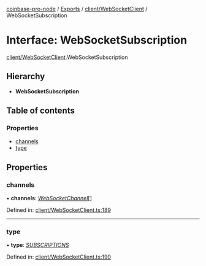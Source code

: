 [coinbase-pro-node](../README.md) / [Exports](../modules.md) / [client/WebSocketClient](../modules/client_websocketclient.md) / WebSocketSubscription

# Interface: WebSocketSubscription

[client/WebSocketClient](../modules/client_websocketclient.md).WebSocketSubscription

## Hierarchy

- **WebSocketSubscription**

## Table of contents

### Properties

- [channels](client_websocketclient.websocketsubscription.md#channels)
- [type](client_websocketclient.websocketsubscription.md#type)

## Properties

### channels

• **channels**: [_WebSocketChannel_](client_websocketclient.websocketchannel.md)[]

Defined in: [client/WebSocketClient.ts:189](https://github.com/bennycode/coinbase-pro-node/blob/a4b1aac/src/client/WebSocketClient.ts#L189)

---

### type

• **type**: [_SUBSCRIPTIONS_](../enums/client_websocketclient.websocketresponsetype.md#subscriptions)

Defined in: [client/WebSocketClient.ts:190](https://github.com/bennycode/coinbase-pro-node/blob/a4b1aac/src/client/WebSocketClient.ts#L190)
